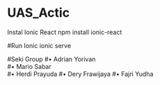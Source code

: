 # UAS_Actic

Instal Ionic React
npm install ionic-react

#Run Ionic 
ionic serve

#Seki Group
#• Adrian Yorivan  
#• Mario Sabar      
#• Herdi Prayuda
#• Dery Frawijaya
#• Fajri Yudha
